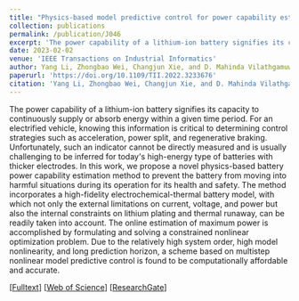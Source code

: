 ```yaml
---
title: "Physics-based model predictive control for power capability estimation of lithium-ion batteries"
collection: publications
permalink: /publication/J046
excerpt: 'The power capability of a lithium-ion battery signifies its capacity to continuously supply or absorb energy within a given time period. For an electrified vehicle, knowing this information is critical to determining control strategies such as acceleration, power split, and regenerative braking. Unfortunately, such an indicator cannot be directly measured and is usually challenging to be inferred for today''s high-energy type of batteries with thicker electrodes. In this work, we propose a novel physics-based battery power capability estimation method to prevent the battery from moving into harmful situations during its operation for its health and safety. The method incorporates a high-fidelity electrochemical-thermal battery model, with which not only the external limitations on current, voltage, and power but also the internal constraints on lithium plating and thermal runaway, can be readily taken into account. The online estimation of maximum power is accomplished by formulating and solving a constrained nonlinear optimization problem. Due to the relatively high system order, high model nonlinearity, and long prediction horizon, a scheme based on multistep nonlinear model predictive control is found to be computationally affordable and accurate.'
date: 2023-02-02
venue: 'IEEE Transactions on Industrial Informatics'
author: Yang Li, Zhongbao Wei, Changjun Xie, and D. Mahinda Vilathgamuwa
paperurl: 'https://doi.org/10.1109/TII.2022.3233676'
citation: 'Yang Li, Zhongbao Wei, Changjun Xie, and D. Mahinda Vilathgamuwa, &quot;Physics-based model predictive control for power capability estimation of lithium-ion batteries,&quot; <i>IEEE Transactions on Industrial Informatics</i>, vol. 19, no. 11, pp. 10763-10774, Nov. 2023, doi: 10.1109/TII.2022.3233676.'
---
```


The power capability of a lithium-ion battery signifies its capacity to continuously supply or absorb energy within a given time period. For an electrified vehicle, knowing this information is critical to determining control strategies such as acceleration, power split, and regenerative braking. Unfortunately, such an indicator cannot be directly measured and is usually challenging to be inferred for today's high-energy type of batteries with thicker electrodes. In this work, we propose a novel physics-based battery power capability estimation method to prevent the battery from moving into harmful situations during its operation for its health and safety. The method incorporates a high-fidelity electrochemical-thermal battery model, with which not only the external limitations on current, voltage, and power but also the internal constraints on lithium plating and thermal runaway, can be readily taken into account. The online estimation of maximum power is accomplished by formulating and solving a constrained nonlinear optimization problem. Due to the relatively high system order, high model nonlinearity, and long prediction horizon, a scheme based on multistep nonlinear model predictive control is found to be computationally affordable and accurate.

[[Fulltext](https://research.chalmers.se/publication/537449/file/537449_Fulltext.pdf)] [[Web of Science](https://www.webofscience.com/wos/woscc/full-record/WOS:001181996300014)] [[ResearchGate](https://www.researchgate.net/publication/368237643)]
